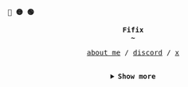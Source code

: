 <p align="left"><b><samp>🔴 🟡 🟢</samp></b></p>

<p align="center">
  <samp>
    <b>
      Fifix<br />
      ~
    </b>
  </samp>
  <br/>
</p>
<p align="center">
  <samp> 
    <a href="https://fifix.to" target="_blank">about me</a> /
    <a href="https://discord.gg/pornhub" target="_blank">discord</a> /
    <a href="https://x.com/fifix" target="_blank">x</a>
  </samp>
</p>
<br />

<details align="center">
  <summary><samp><b> Show more </b></samp></summary>
  <br />

  <p align="center">
    <img src="https://355af8ae-c94d-4df1-bbe3-cd0c66b66e81-00-3komtwg7basmz.spock.replit.dev/stats?username=Mrcys" />
  </p>
</details>
<br />

